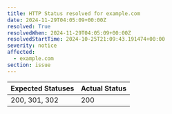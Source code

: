 ```yaml
---
title: HTTP Status resolved for example.com
date: 2024-11-29T04:05:09+00:00Z
resolved: True
resolvedWhen: 2024-11-29T04:05:09+00:00Z
resolvedStartTime: 2024-10-25T21:09:43.191474+00:00
severity: notice
affected:
  - example.com
section: issue
---
```


| Expected Statuses | Actual Status  |
|-------------------|----------------|
| 200, 301, 302 | 200 |
